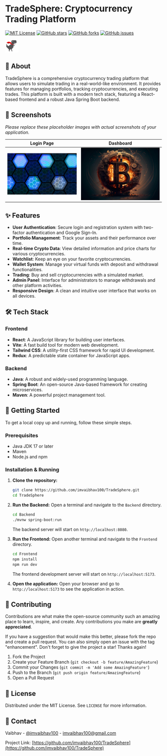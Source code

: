 # TradeSphere: Cryptocurrency Trading Platform

[![MIT License](https://img.shields.io/badge/License-MIT-yellow.svg)](https://opensource.org/licenses/MIT)
[![GitHub stars](https://img.shields.io/github/stars/imvaibhav100/TradeSphere.svg)](https://github.com/imvaibhav100/TradeSphere/stargazers)
[![GitHub forks](https://img.shields.io/github/forks/imvaibhav100/TradeSphere.svg)](https://github.com/imvaibhav100/TradeSphere/network/members)
[![GitHub issues](https://img.shields.io/github/issues/imvaibhav100/TradeSphere.svg)](https://github.com/imvaibhav100/TradeSphere/issues)

![TradeSphere Logo](Frontend/public/zosh-logo.png)

## 📖 About

TradeSphere is a comprehensive cryptocurrency trading platform that allows users to simulate trading in a real-world-like environment. It provides features for managing portfolios, tracking cryptocurrencies, and executing trades. This platform is built with a modern tech stack, featuring a React-based frontend and a robust Java Spring Boot backend.

## 📸 Screenshots
*Please replace these placeholder images with actual screenshots of your application.*

| Login Page | Dashboard |
| :---: | :---: |
| ![Login Page](Frontend/public/loginBanner.jpg) | ![Dashboard](Frontend/public/crypto-7678815_1920.jpg) |

## ✨ Features

- **User Authentication**: Secure login and registration system with two-factor authentication and Google Sign-In.
- **Portfolio Management**: Track your assets and their performance over time.
- **Real-time Crypto Data**: View detailed information and price charts for various cryptocurrencies.
- **Watchlist**: Keep an eye on your favorite cryptocurrencies.
- **Wallet System**: Manage your virtual funds with deposit and withdrawal functionalities.
- **Trading**: Buy and sell cryptocurrencies with a simulated market.
- **Admin Panel**: Interface for administrators to manage withdrawals and other platform activities.
- **Responsive Design**: A clean and intuitive user interface that works on all devices.

## 🛠️ Tech Stack

### Frontend

- **React**: A JavaScript library for building user interfaces.
- **Vite**: A fast build tool for modern web development.
- **Tailwind CSS**: A utility-first CSS framework for rapid UI development.
- **Redux**: A predictable state container for JavaScript apps.

### Backend

- **Java**: A robust and widely-used programming language.
- **Spring Boot**: An open-source Java-based framework for creating microservices.
- **Maven**: A powerful project management tool.

## 🚀 Getting Started

To get a local copy up and running, follow these simple steps.

### Prerequisites

- Java JDK 17 or later
- Maven
- Node.js and npm

### Installation & Running

1.  **Clone the repository:**
    ```sh
    git clone https://github.com/imvaibhav100/TradeSphere.git
    cd TradeSphere
    ```

2.  **Run the Backend:**
    Open a terminal and navigate to the `Backend` directory.
    ```sh
    cd Backend
    ./mvnw spring-boot:run
    ```
    The backend server will start on `http://localhost:8080`.

3.  **Run the Frontend:**
    Open another terminal and navigate to the `Frontend` directory.
    ```sh
    cd Frontend
    npm install
    npm run dev
    ```
    The frontend development server will start on `http://localhost:5173`.

4.  **Open the application:**
    Open your browser and go to `http://localhost:5173` to see the application in action.

## 🤝 Contributing

Contributions are what make the open-source community such an amazing place to learn, inspire, and create. Any contributions you make are **greatly appreciated**.

If you have a suggestion that would make this better, please fork the repo and create a pull request. You can also simply open an issue with the tag "enhancement".
Don't forget to give the project a star! Thanks again!

1.  Fork the Project
2.  Create your Feature Branch (`git checkout -b feature/AmazingFeature`)
3.  Commit your Changes (`git commit -m 'Add some AmazingFeature'`)
4.  Push to the Branch (`git push origin feature/AmazingFeature`)
5.  Open a Pull Request

## 📄 License

Distributed under the MIT License. See `LICENSE` for more information.

## 📧 Contact

Vaibhav - [@imvaibhav100](https://twitter.com/imvaibhav100) - imvaibhav100@gmail.com

Project Link: [https://github.com/imvaibhav100/TradeSphere](https://github.com/imvaibhav100/TradeSphere)

